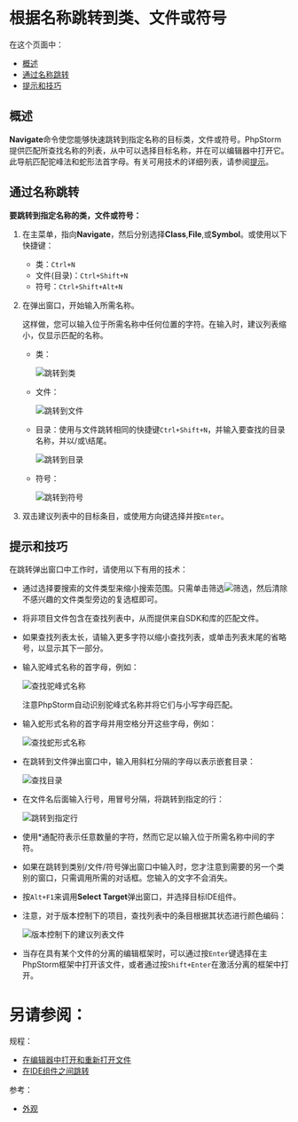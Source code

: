 # 根据名称跳转到类、文件或符号


在这个页面中：

* [概述](#概述)
* [通过名称跳转](#通过名称跳转)
* [提示和技巧](#提示和技巧)


## <span id='概述'>概述</span>

**Navigate**命令使您能够快速跳转到指定名称的目标类，文件或符号。PhpStorm提供匹配所查找名称的列表，从中可以选择目标名称，并在可以编辑器中打开它。此导航匹配驼峰法和蛇形法首字母。有关可用技术的详细列表，请参阅[提示](#提示和技巧)。


## <span id='通过名称跳转'>通过名称跳转</span>

**要跳转到指定名称的类，文件或符号：**

1. 在主菜单，指向**Navigate**，然后分别选择**Class**,**File**,或**Symbol**。或使用以下快捷键：
	* 类：`Ctrl+N`
	* 文件(目录)：`Ctrl+Shift+N`
	* 符号：`Ctrl+Shift+Alt+N`
2. 在弹出窗口，开始输入所需名称。
	
	这样做，您可以输入位于所需名称中任何位置的字符。在输入时，建议列表缩小，仅显示匹配的名称。
	
	* 类：
		
		![跳转到类](http://image.jellychen.cn/uploads/2017/01/ps_goto_class.png)
		
	* 文件：
	
		![跳转到文件](http://image.jellychen.cn/uploads/2017/01/ps_goto_file.png)
		
	* 目录：使用与文件跳转相同的快捷键`Ctrl+Shift+N`，并输入要查找的目录名称，并以/或\结尾。
	
		![跳转到目录](http://image.jellychen.cn/uploads/2017/01/ps_goto_directory.png)
		
	* 符号：

		![跳转到符号](http://image.jellychen.cn/uploads/2017/01/ps_goto_symbol.png)

3. 双击建议列表中的目标条目，或使用方向键选择并按`Enter`。
		

## <span id='提示和技巧'>提示和技巧</span>

在跳转弹出窗口中工作时，请使用以下有用的技术：

* 通过选择要搜索的文件类型来缩小搜索范围。只需单击筛选![筛选](http://image.jellychen.cn/uploads/2016/11/commonfilter.png)，然后清除不感兴趣的文件类型旁边的复选框即可。
* 将非项目文件包含在查找列表中，从而提供来自SDK和库的匹配文件。
* 如果查找列表太长，请输入更多字符以缩小查找列表，或单击列表末尾的省略号，以显示其下一部分。
* 输入驼峰式名称的首字母，例如：
	
	![查找驼峰式名称](http://image.jellychen.cn/uploads/2017/01/gotoFileCamelCaseNoShift.png)
	
	注意PhpStorm自动识别驼峰式名称并将它们与小写字母匹配。
	
* 输入蛇形式名称的首字母并用空格分开这些字母，例如：

	![查找蛇形式名称](http://image.jellychen.cn/uploads/2017/01/gotoFileSnakeCase.png)

* 在跳转到文件弹出窗口中，输入用斜杠分隔的字母以表示嵌套目录：
	
	![查找目录](http://image.jellychen.cn/uploads/2017/01/gotoFileNestedDirectory.png)

* 在文件名后面输入行号，用冒号分隔，将跳转到指定的行：
	
	![跳转到指定行](http://image.jellychen.cn/uploads/2017/01/ps_gotoFileLineNumber.png)

* 使用*通配符表示任意数量的字符，然而它足以输入位于所需名称中间的字符。
* 如果在跳转到类别/文件/符号弹出窗口中输入时，您才注意到需要的另一个类别的窗口，只需调用所需的对话框。您输入的文字不会消失。
* 按`Alt+F1`来调用**Select Target**弹出窗口，并选择目标IDE组件。
* 注意，对于版本控制下的项目，查找列表中的条目根据其状态进行颜色编码：
	
	![版本控制下的建议列表文件](http://image.jellychen.cn/uploads/2017/01/ws_gotoFileUnderVCS.png)
* 当存在具有某个文件的分离的编辑框架时，可以通过按`Enter`键选择在主PhpStorm框架中打开该文件，或者通过按`Shift+Enter`在激活分离的框架中打开。



# 另请参阅：

规程：

* [在编辑器中打开和重新打开文件](/如何使用/常规指南/PhpStorm编辑器/基础编辑规程/在编辑器中打开和重新打开文件.md)
* [在IDE组件之间跳转](/如何使用/常规指南/浏览源代码/在IDE组件之间跳转.md)

参考：

* [外观](/参考/设置参数对话框/外观行为/外观.md)
